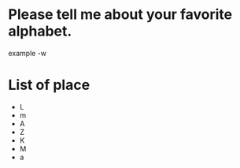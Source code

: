 # Please tell me about your favorite alphabet.
example 
-w
# List of place
- L
- m
- A
- Z
- K
- M
- a

